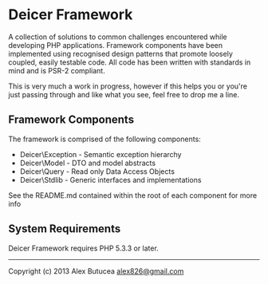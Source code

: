 Deicer Framework
==============
A collection of solutions to common challenges encountered while developing PHP applications.
Framework components have been implemented using recognised design patterns that promote loosely coupled, easily testable code.
All code has been written with standards in mind and is PSR-2 compliant.

This is very much a work in progress, however if this helps you or you're just passing through and like what you see, feel free to drop me a line.

Framework Components
--------------------
The framework is comprised of the following components:

- Deicer\Exception - Semantic exception hierarchy
- Deicer\Model - DTO and model abstracts
- Deicer\Query - Read only Data Access Objects
- Deicer\Stdlib - Generic interfaces and implementations

See the README.md contained within the root of each component for more info

System Requirements
-------------------
Deicer Framework requires PHP 5.3.3 or later.

---------------------------------------------------
Copyright (c) 2013 Alex Butucea <alex826@gmail.com>
